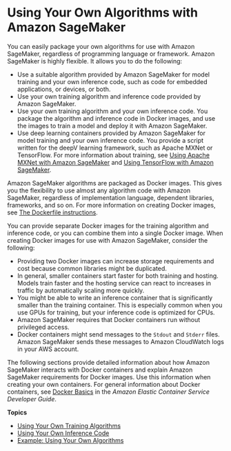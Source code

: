# Using Your Own Algorithms with Amazon SageMaker<a name="your-algorithms"></a>

 

You can easily package your own algorithms for use with Amazon SageMaker, regardless of programming language or framework\. Amazon SageMaker is highly flexible\. It allows you to do the following:
+ Use a suitable algorithm provided by Amazon SageMaker for model training and your own inference code, such as code for embedded applications, or devices, or both\.
+ Use your own training algorithm and inference code provided by Amazon SageMaker\. 
+ Use your own training algorithm and your own inference code\. You package the algorithm and inference code in Docker images, and use the images to train a model and deploy it with Amazon SageMaker\.
+ Use deep learning containers provided by Amazon SageMaker for model training and your own inference code\. You provide a script written for the deepV learning framework, such as Apache MXNet or TensorFlow\. For more information about training, see [Using Apache MXNet with Amazon SageMaker](mxnet.md) and [Using TensorFlow with Amazon SageMaker](tf.md)\. 

Amazon SageMaker algorithms are packaged as Docker images\. This gives you the flexibility to use almost any algorithm code with Amazon SageMaker, regardless of implementation language, dependent libraries, frameworks, and so on\. For more information on creating Docker images, see [The Dockerfile instructions](https://docs.docker.com/engine/userguide/eng-image/dockerfile_best-practices/#the-dockerfile-instructions)\.

You can provide separate Docker images for the training algorithm and inference code, or you can combine them into a single Docker image\. When creating Docker images for use with Amazon SageMaker, consider the following:
+ Providing two Docker images can increase storage requirements and cost because common libraries might be duplicated\.
+ In general, smaller containers start faster for both training and hosting\. Models train faster and the hosting service can react to increases in traffic by automatically scaling more quickly\.
+ You might be able to write an inference container that is significantly smaller than the training container\. This is especially common when you use GPUs for training, but your inference code is optimized for CPUs\.
+  Amazon SageMaker requires that Docker containers run without privileged access\.
+ Docker containers might send messages to the `Stdout` and `Stderr` files\. Amazon SageMaker sends these messages to Amazon CloudWatch logs in your AWS account\.

The following sections provide detailed information about how Amazon SageMaker interacts with Docker containers and explain Amazon SageMaker requirements for Docker images\. Use this information when creating your own containers\. For general information about Docker containers, see [Docker Basics](http://docs.aws.amazon.com/AmazonECS/latest/developerguide/docker-basics.html) in the *Amazon Elastic Container Service Developer Guide*\.

**Topics**
+ [Using Your Own Training Algorithms](your-algorithms-training-algo.md)
+ [Using Your Own Inference Code](your-algorithms-inference-main.md)
+ [Example: Using Your Own Algorithms](adv-bring-own-examples.md)